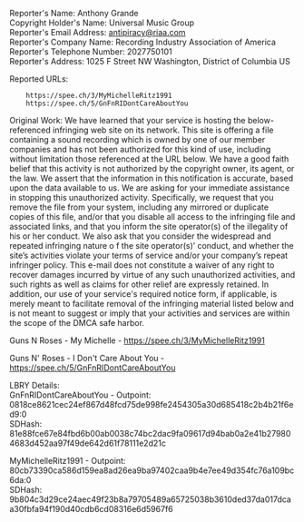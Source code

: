Reporter's Name: Anthony Grande   
Copyright Holder's Name: Universal Music Group   
Reporter's Email Address: antipiracy@riaa.com   
Reporter's Company Name: Recording Industry Association of America   
Reporter's Telephone Number: 2027750101   
Reporter's Address: 1025 F Street NW Washington, District of Columbia US   

Reported URLs:

        https://spee.ch/3/MyMichelleRitz1991
        https://spee.ch/5/GnFnRIDontCareAboutYou

Original Work: We have learned that your  service is hosting the below-referenced infringing web site on its network. This site is offering a file containing a sound recording which is owned by one of our member companies and has not been authorized for this kind of use, including without limitation those referenced at the URL below. We have a good faith belief that this activity is not authorized by the copyright owner, its agent, or the law. We assert that the information in this notification is accurate, based upon the data available to us. We are asking for your immediate assistance in stopping this unauthorized activity. Specifically, we request that you remove the file from your system, including any mirrored or duplicate copies of this file, and/or that you disable all access to the infringing file and associated links, and that you inform the site operator(s) of the illegality of his or her conduct. We also ask that you consider the widespread and repeated infringing nature o
 f the site operator(s)’ conduct, and whether the site’s activities violate your terms of service and/or your company’s repeat infringer policy.
This e-mail does not constitute a waiver of any right to recover damages incurred by virtue of any such unauthorized activities, and such rights as well as claims for other relief are expressly retained. In addition, our use of your service&#039;s required notice form, if applicable, is merely meant to facilitate removal of the infringing material listed below and is not meant to suggest or imply that your activities and services are within the scope of the DMCA safe harbor.

Guns N Roses - My Michelle - https://spee.ch/3/MyMichelleRitz1991

Guns N' Roses - I Don't Care About You - https://spee.ch/5/GnFnRIDontCareAboutYou

LBRY Details:   
GnFnRIDontCareAboutYou - Outpoint: 0818ce8621cec24ef867d48fcd75de998fe2454305a30d685418c2b4b21f6ed9:0   
SDHash: 81e88fce67e84fbd6b00ab0038c74bc2dac9fa09617d94bab0a2e41b279804683d452aa97f49de642d61f78111e2d21c   

MyMichelleRitz1991 - Outpoint: 80cb73390ca586d159ea8ad26ea9ba97402caa9b4e7ee49d354fc76a109bc6da:0   
SDHash: 9b804c3d29ce24aec49f23b8a79705489a65725038b3610ded37da017dcaa30fbfa94f190d40cdb6cd08316e6d5967f6
